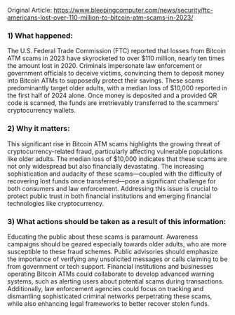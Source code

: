 Original Article: https://www.bleepingcomputer.com/news/security/ftc-americans-lost-over-110-million-to-bitcoin-atm-scams-in-2023/

### 1) What happened:

The U.S. Federal Trade Commission (FTC) reported that losses from Bitcoin ATM scams in 2023 have skyrocketed to over $110 million, nearly ten times the amount lost in 2020. Criminals impersonate law enforcement or government officials to deceive victims, convincing them to deposit money into Bitcoin ATMs to supposedly protect their savings. These scams predominantly target older adults, with a median loss of $10,000 reported in the first half of 2024 alone. Once money is deposited and a provided QR code is scanned, the funds are irretrievably transferred to the scammers' cryptocurrency wallets.

### 2) Why it matters:

This significant rise in Bitcoin ATM scams highlights the growing threat of cryptocurrency-related fraud, particularly affecting vulnerable populations like older adults. The median loss of $10,000 indicates that these scams are not only widespread but also financially devastating. The increasing sophistication and audacity of these scams—coupled with the difficulty of recovering lost funds once transferred—pose a significant challenge for both consumers and law enforcement. Addressing this issue is crucial to protect public trust in both financial institutions and emerging financial technologies like cryptocurrency.

### 3) What actions should be taken as a result of this information:

Educating the public about these scams is paramount. Awareness campaigns should be geared especially towards older adults, who are more susceptible to these fraud schemes. Public advisories should emphasize the importance of verifying any unsolicited messages or calls claiming to be from government or tech support. Financial institutions and businesses operating Bitcoin ATMs could collaborate to develop advanced warning systems, such as alerting users about potential scams during transactions. Additionally, law enforcement agencies could focus on tracking and dismantling sophisticated criminal networks perpetrating these scams, while also enhancing legal frameworks to better recover stolen funds.